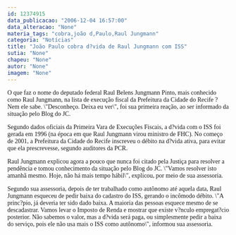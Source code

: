 ```yaml
---
id: 12374915
data_publicacao: "2006-12-04 16:57:00"
data_alteracao: "None"
materia_tags: "cobra,joão d,Paulo,Raul Jungmann"
categoria: "Notícias"
title: "João Paulo cobra d?vida de Raul Jungmann com ISS"
sutia: "None"
chapeu: "None"
autor: "None"
imagem: "None"
---
```

<p><P><FONT face=Verdana>O que faz o nome do deputado federal Raul Belens Jungmann Pinto, mais conhecido como Raul Jungmann, na lista de execução fiscal da Prefeitura da Cidade do Recife ? Nem ele sabe. \"Desconheço. Deixa eu ver\", foi sua primeira reação, ao ser informado da situação pelo Blog do JC.</FONT></P></p>
<p><P><FONT face=Verdana>Segundo dados oficiais da Primeira Vara de Execuções Fiscais, a d?vida com o ISS foi gerada em 1996 (na época em que Raul Jungmann virou ministro de FHC). No começo de 2001, a Prefeitura da Cidade do Recife inscreveu o débito na d?vida ativa, para evitar que ela prescrevesse, segundo auditores da PCR.</FONT></P></p>
<p><P><FONT face=Verdana>Raul Jungmann explicou agora a pouco que nunca foi citado pela Justiça para resolver a pendência e tomou conhecimento da situação pelo Blog do JC. \"Vamos resolver isto amanhã mesmo. Hoje, não há mais tempo hábil\", explicou, por meio de sua assessoria.</FONT></P></p>
<p><P><FONT face=Verdana>Segundo sua assessoria, depois de ter trabalhado como autônomo até aquela data, Raul Jungmann esqueceu de pedir baixa do cadastro do ISS, gerando o incômodo débito. \"A princ?pio, já deveria ter sido dado baixa. A maioria das pessoas esquece mesmo de se descadastrar. Vamos levar o Imposto de Renda e mostrar que existe v?nculo empregat?cio posterior. Não sabemos o valor, mas a d?vida será paga, ou simplesmente pedir a baixa do serviço, pois ele não usa mais o ISS como autônomo\", informou sua assessoria.</FONT></P> </p>

